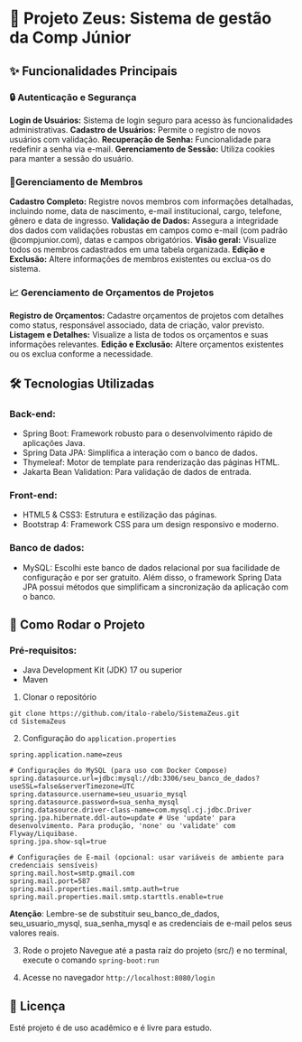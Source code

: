 # 🚀 Projeto Zeus: Sistema de gestão da Comp Júnior


## ✨ Funcionalidades Principais

### 🔒 Autenticação e Segurança

**Login de Usuários:** Sistema de login seguro para acesso às funcionalidades administrativas.
**Cadastro de Usuários:** Permite o registro de novos usuários com validação.
**Recuperação de Senha:** Funcionalidade para redefinir a senha via e-mail.
**Gerenciamento de Sessão:** Utiliza cookies para manter a sessão do usuário.

### 👱Gerenciamento de Membros

**Cadastro Completo:** Registre novos membros com informações detalhadas, incluindo nome, data de nascimento, e-mail institucional, cargo, telefone, gênero e data de ingresso.
**Validação de Dados:** Assegura a integridade dos dados com validações robustas em campos como e-mail (com padrão @compjunior.com), datas e campos obrigatórios.
**Visão geral:** Visualize todos os membros cadastrados em uma tabela organizada.
**Edição e Exclusão:** Altere informações de membros existentes ou exclua-os do sistema.

### 📈 Gerenciamento de Orçamentos de Projetos

**Registro de Orçamentos:** Cadastre orçamentos de projetos com detalhes como status, responsável associado, data de criação, valor previsto.
**Listagem e Detalhes:** Visualize a lista de todos os orçamentos e suas informações relevantes.
**Edição e Exclusão:** Altere orçamentos existentes ou os exclua conforme a necessidade.


## 🛠️ Tecnologias Utilizadas

### Back-end:
- Spring Boot: Framework robusto para o desenvolvimento rápido de aplicações Java.
- Spring Data JPA: Simplifica a interação com o banco de dados.
- Thymeleaf: Motor de template para renderização das páginas HTML.
- Jakarta Bean Validation: Para validação de dados de entrada.
### Front-end:
- HTML5 & CSS3: Estrutura e estilização das páginas.
- Bootstrap 4: Framework CSS para um design responsivo e moderno.

### Banco de dados:
- MySQL: Escolhi este banco de dados relacional por sua facilidade de configuração e por ser gratuito. Além disso, o framework Spring Data JPA possui métodos que simplificam a sincronização da aplicação com o banco.


## 🚀 Como Rodar o Projeto

### Pré-requisitos:
- Java Development Kit (JDK) 17 ou superior
- Maven

1. Clonar o repositório
```
git clone https://github.com/italo-rabelo/SistemaZeus.git
cd SistemaZeus
```
2. Configuração do ```application.properties```
```
spring.application.name=zeus

# Configurações do MySQL (para uso com Docker Compose)
spring.datasource.url=jdbc:mysql://db:3306/seu_banco_de_dados?useSSL=false&serverTimezone=UTC
spring.datasource.username=seu_usuario_mysql
spring.datasource.password=sua_senha_mysql
spring.datasource.driver-class-name=com.mysql.cj.jdbc.Driver
spring.jpa.hibernate.ddl-auto=update # Use 'update' para desenvolvimento. Para produção, 'none' ou 'validate' com Flyway/Liquibase.
spring.jpa.show-sql=true

# Configurações de E-mail (opcional: usar variáveis de ambiente para credenciais sensíveis)
spring.mail.host=smtp.gmail.com
spring.mail.port=587
spring.mail.properties.mail.smtp.auth=true
spring.mail.properties.mail.smtp.starttls.enable=true
```
**Atenção**: Lembre-se de substituir seu_banco_de_dados, seu_usuario_mysql, sua_senha_mysql e as credenciais de e-mail pelos seus valores reais.

3. Rode o projeto
Navegue até a pasta raíz do projeto (src/) e no terminal, execute o comando ```spring-boot:run```

4. Acesse no navegador ```http://localhost:8080/login```

## 📝 Licença
Esté projeto é de uso acadêmico e é livre para estudo.
